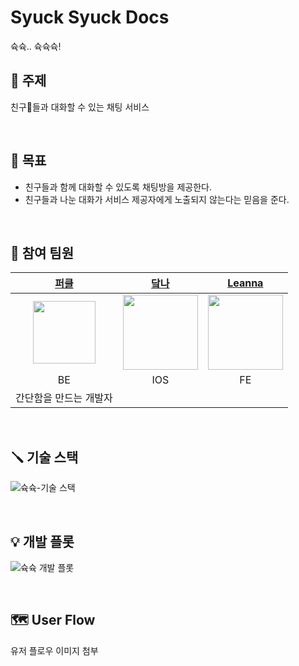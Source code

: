 # Syuck Syuck Docs

슉슉.. 슉슉슉!

## :vertical_traffic_light: 주제

친구들과 대화할 수 있는 채팅 서비스

<br>

## :dart: 목표

- 친구들과 함께 대화할 수 있도록 채팅방을 제공한다.
- 친구들과 나눈 대화가 서비스 제공자에게 노출되지 않는다는 믿음을 준다.

<br>

## :pushpin: 참여 팀원


|   [퍼클](https://github.com/PCloud63514)    |  [닼나](https://github.com/cjdvnd0206) |  [Leanna](https://github.com/jihyunleeme)  | 
|:------------------------------:|:---------------------------------------------:|:----------------------------------------------:|
| <img src="https://user-images.githubusercontent.com/22608825/178968208-3d26ac15-0272-46cc-9434-8d797ff7a296.jpeg" width="100px"> | <img src="https://user-images.githubusercontent.com/22608825/191979095-10317ae3-ff30-45d7-ac57-2f446a3dbcc4.jpeg" width="120px"> |<img src="https://user-images.githubusercontent.com/40045979/180649138-a7f930d4-7804-4d11-a01f-0e490278f44a.jpeg" width="120px">                                                     |
|          BE        |        IOS                      |       FE           |  BE  |
|                                                           간단함을 만드는 개발자                                                           |                                               |                                                |

<br>

## :screwdriver: 기술 스택

![슉슉-기술 스택](https://user-images.githubusercontent.com/22608825/192102094-88827a71-c0fb-44d8-9f0d-b81cfce59588.png)

<br>

## :bulb: 개발 플롯

![슉슉 개발 플롯](https://user-images.githubusercontent.com/22608825/192102090-18d28abc-04f5-43c7-94aa-763b162d49f9.png)

<br>

## :world_map: User Flow
유저 플로우 이미지 첨부
